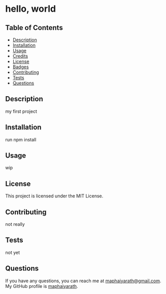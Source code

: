# hello, world

## Table of Contents
* [Description](#description)
* [Installation](#installation)
* [Usage](#usage)
* [Credits](#credits)
* [License](#license)
* [Badges](#badges)
* [Contributing](#contributing)
* [Tests](#tests)
* [Questions](#questions)

## Description
my first project

## Installation
run npm install

## Usage
wip

## License
This project is licensed under the MIT License.

## Contributing
not really

## Tests
not yet

## Questions
If you have any questions, you can reach me at [maphaiyarath@gmail.com](mailto:maphaiyarath@gmail.com).
My GitHub profile is [maphaiyarath](https://github.com/maphaiyarath).
